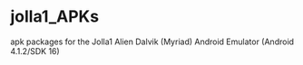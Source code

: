 # jolla1_APKs
apk packages for the Jolla1 Alien Dalvik (Myriad) Android Emulator (Android 4.1.2/SDK 16)
